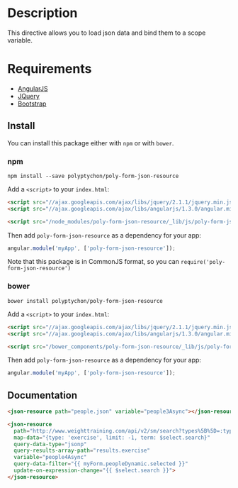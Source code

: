 # Description

This directive allows you to load json data and bind them to a scope variable.

# Requirements

- [AngularJS](http://angularjs.org/)
- [JQuery](http://jquery.com/)
- [Bootstrap](https://github.com/twbs/bootstrap/)

## Install

You can install this package either with `npm` or with `bower`.

### npm

```shell
npm install --save polyptychon/poly-form-json-resource
```

Add a `<script>` to your `index.html`:

```html
<script src="//ajax.googleapis.com/ajax/libs/jquery/2.1.1/jquery.min.js"></script>
<script src="//ajax.googleapis.com/ajax/libs/angularjs/1.3.0/angular.min.js"></script>

<script src="/node_modules/poly-form-json-resource/_lib/js/poly-form-json-resource.min.js"></script>
```

Then add `poly-form-json-resource` as a dependency for your app:

```javascript
angular.module('myApp', ['poly-form-json-resource']);
```

Note that this package is in CommonJS format, so you can `require('poly-form-json-resource')`

### bower

```shell
bower install polyptychon/poly-form-json-resource
```

Add a `<script>` to your `index.html`:

```html
<script src="//ajax.googleapis.com/ajax/libs/jquery/2.1.1/jquery.min.js"></script>
<script src="//ajax.googleapis.com/ajax/libs/angularjs/1.3.0/angular.min.js"></script>

<script src="/bower_components/poly-form-json-resource/_lib/js/poly-form-json-resource.min.js"></script>
```

Then add `poly-form-json-resource` as a dependency for your app:

```javascript
angular.module('myApp', ['poly-form-json-resource']);
```

## Documentation

```html
<json-resource path="people.json" variable="people3Async"></json-resource>
```

```html
<json-resource
  path="http://www.weighttraining.com/api/v2/sm/search?types%5B%5D=:type&amp;term=:term&amp;limit=:limit"
  map-data="{type: 'exercise', limit: -1, term: $select.search}"
  query-data-type="jsonp"
  query-results-array-path="results.exercise"
  variable="people4Async"
  query-data-filter="{{ myForm.peopleDynamic.selected }}"
  update-on-expression-change="{{ $select.search }}">
</json-resource>
```
